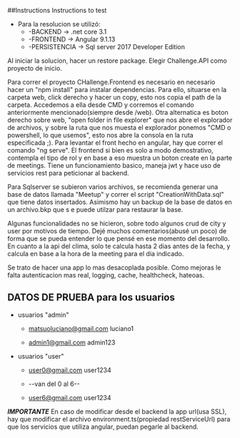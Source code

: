##Instructions
Instructions to test 

* Para la resolucion se utilizó:
	* -BACKEND -> .net core 3.1
	* -FRONTEND -> Angular 9.1.13
	* -PERSISTENCIA -> Sql server 2017 Developer Edition

Al iniciar la solucion, hacer un restore package.
Elegir Challenge.API como proyecto de inicio.

Para correr el proyecto CHallenge.Frontend es necesario  en necesario hacer un "npm install" para instalar dependencias.
Para ello, situarse en la carpeta web, click derecho y hacer un copy, esto nos copia el path de la carpeta. Accedemos a ella desde CMD y corremos el comando anteriormente mencionado(siempre desde /web).
Otra alternatica es boton derecho sobre web, "open folder in file explorer" que nos abre el explorador de archivos, y sobre la ruta que nos muesta el explorador ponemos "CMD o powershell, lo que usemos", esto nos abre la consola en la ruta especificada ;).
Para levantar el front hecho en angular, hay que correr el comando "ng serve". 
El frontend si bien es solo a modo demostrativo, contempla el tipo de rol y en base a eso muestra un boton create en la parte de meetings. Tiene un funcionamiento basico, maneja jwt y hace uso de servicios rest para peticionar al backend.

Para Sqlserver se subieron varios archivos, se recomienda generar una base de datos llamada "Meetup" y correr el script "CreationWithData.sql" que tiene datos insertados. Asimismo hay un backup de la base de datos en un archivo.bkp que s e puede utilzar para restaurar la base.

Algunas funcionalidades no se hicieron, sobre todo algunos crud de city y user por motivos de tiempo.
Dejé muchos comentarios(abusé un poco) de forma que se pueda entender lo que pensé en ese momento del desarrollo.
En cuanto a la api del clima, solo te calcula hasta 2 dias antes de la fecha, y calcula en base a la hora de la meeting para el dia indicado.

Se trato de hacer una app lo mas desacoplada posible.
Como mejoras le falta autenticacion mas real, logging, cache, healthcheck, hateoas. 


DATOS DE PRUEBA para los usuarios
---------------------------------
* usuarios "admin" 

	* matsuoluciano@gmail.com 	luciano1
	
	* admin1@gmail.com		admin123

* usuarios "user"

	* user0@gmail.com			user1234
	
	* --van del 0 al 6--
	
	* user6@gmail.com			user1234

***IMPORTANTE***
En caso de modificar desde el backend la app url(usa SSL), hay que modificar el archivo environment.ts(propiedad restServiceUrl) para que los servicios que utiliza angular, puedan pegarle al backend.
